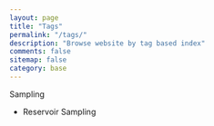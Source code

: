 ```yaml
---
layout: page
title: "Tags"
permalink: "/tags/"
description: "Browse website by tag based index"
comments: false
sitemap: false
category: base
---
```


Sampling
- Reservoir Sampling
